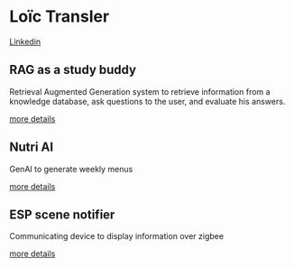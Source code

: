 # Loïc Transler

[Linkedin](https://www.linkedin.com/in/loictransler/)

## RAG as a study buddy

Retrieval Augmented Generation system to retrieve information from a knowledge database, ask questions to the user, and evaluate his answers.

[more details](rag-as-a-study-budy.md)

## Nutri AI

GenAI to generate weekly menus

[more details](NutriAI.md)

## ESP scene notifier

Communicating device to display information over zigbee

[more details](esp-scene-notifier.md)